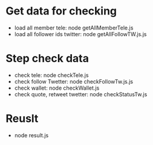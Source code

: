 # Get data for checking
- load all member tele: node getAllMemberTele.js
- load all follower ids twitter: node getAllFollowTW.js.js
# Step check data
- check tele: node checkTele.js
- check follow Twetter: node checkFollowTw.js.js
- check wallet: node checkWallet.js
- check quote, retweet twetter: node checkStatusTw.js
# Reuslt
- node result.js


